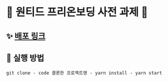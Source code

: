 # 🎐 원티드 프리온보딩 사전 과제 🎐

## ✨ [배포 링크](https://wanted-pre-onboarding-frontend-2vvvgzs5l-yena-yun.vercel.app/)

## 🎡 실행 방법

```
git clone - code 클론한 프로젝트명 - yarn install - yarn start
```
